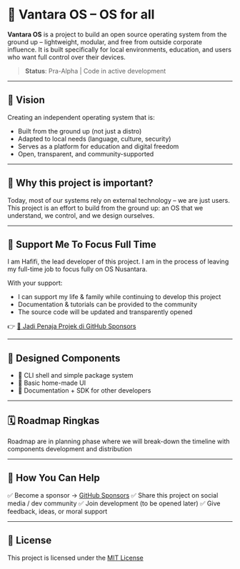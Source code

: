 # 🧱 Vantara OS – OS for all

**Vantara OS** is a project to build an open source operating system from the ground up – lightweight, modular, and free from outside corporate influence. It is built specifically for local environments, education, and users who want full control over their devices.

> **Status**: Pra-Alpha | Code in active development

---

## 🎯 Vision

Creating an independent operating system that is:
- Built from the ground up (not just a distro)
- Adapted to local needs (language, culture, security)
- Serves as a platform for education and digital freedom
- Open, transparent, and community-supported

---

## 🚀 Why this project is important?

Today, most of our systems rely on external technology – we are just users. 
This project is an effort to build from the ground up: an OS that we understand, we control, and we design ourselves.

---

## 💪 Support Me To Focus Full Time

I am Hafifi, the lead developer of this project. 
I am in the process of leaving my full-time job to focus fully on OS Nusantara.

With your support:
- I can support my life & family while continuing to develop this project
- Documentation & tutorials can be provided to the community
- The source code will be updated and transparently opened

👉 [💖 Jadi Penaja Projek di GitHub Sponsors](https://github.com/sponsors/yourusername)

---

## 🧩 Designed Components

- 🔹 CLI shell and simple package system
- 🔹 Basic home-made UI
- 🔹 Documentation + SDK for other developers

---

## 🗓️ Roadmap Ringkas

Roadmap are in planning phase where we will break-down the timeline with components development and distribution

---

## 🙌 How You Can Help

✅ Become a sponsor → [GitHub Sponsors](https://github.com/sponsors/yourusername) 
✅ Share this project on social media / dev community 
✅ Join development (to be opened later) 
✅ Give feedback, ideas, or moral support

---

## 📜 License

This project is licensed under the [MIT License](./LICENSE)
